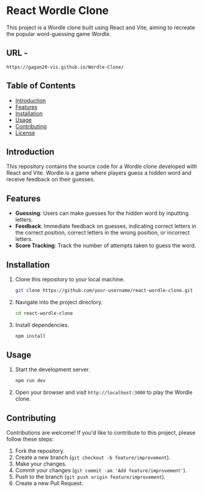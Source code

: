 # React Wordle Clone

This project is a Wordle clone built using React and Vite, aiming to recreate the popular word-guessing game Wordle.

## URL - 
```
https://gagan20-vis.github.io/Wordle-Clone/
```
## Table of Contents

- [Introduction](#introduction)
- [Features](#features)
- [Installation](#installation)
- [Usage](#usage)
- [Contributing](#contributing)
- [License](#license)

## Introduction

This repository contains the source code for a Wordle clone developed with React and Vite. Wordle is a game where players guess a hidden word and receive feedback on their guesses.

## Features

- **Guessing**: Users can make guesses for the hidden word by inputting letters.
- **Feedback**: Immediate feedback on guesses, indicating correct letters in the correct position, correct letters in the wrong position, or incorrect letters.
- **Score Tracking**: Track the number of attempts taken to guess the word.

## Installation

1. Clone this repository to your local machine.
    ```bash
    git clone https://github.com/your-username/react-wordle-clone.git
    ```
2. Navigate into the project directory.
    ```bash
    cd react-wordle-clone
    ```
3. Install dependencies.
    ```bash
    npm install
    ```

## Usage

1. Start the development server.
    ```bash
    npm run dev
    ```
2. Open your browser and visit `http://localhost:3000` to play the Wordle clone.

## Contributing

Contributions are welcome! If you'd like to contribute to this project, please follow these steps:

1. Fork the repository.
2. Create a new branch (`git checkout -b feature/improvement`).
3. Make your changes.
4. Commit your changes (`git commit -am 'Add feature/improvement'`).
5. Push to the branch (`git push origin feature/improvement`).
6. Create a new Pull Request.
